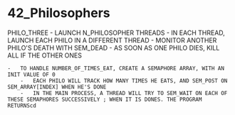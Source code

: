 # 42_Philosophers

PHILO_THREE
	-	LAUNCH N_PHILOSOPHER THREADS
	-	IN EACH THREAD, LAUNCH EACH PHILO IN A DIFFERENT THREAD
		- MONITOR ANOTHER PHILO'S DEATH WITH SEM_DEAD
	-	AS SOON AS ONE PHILO DIES, KILL ALL IF THE OTHER ONES

	-	TO HANDLE NUMBER_OF_TIMES_EAT, CREATE A SEMAPHORE ARRAY, WITH AN INIT VALUE OF 0
		-	EACH PHILO WILL TRACK HOW MANY TIMES HE EATS, AND SEM_POST ON SEM_ARRAY[INDEX] WHEN HE'S DONE
		-	IN THE MAIN PROCESS, A THREAD WILL TRY TO SEM_WAIT ON EACH OF THESE SEMAPHORES SUCCESSIVELY ; WHEN IT IS DONES. THE PROGRAM RETURNScd 